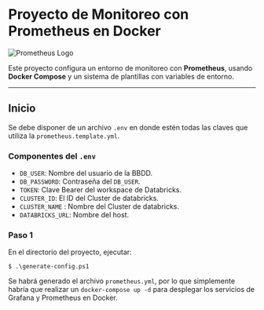 # Proyecto de Monitoreo con Prometheus en Docker

![Prometheus Logo](https://upload.wikimedia.org/wikipedia/commons/3/38/Prometheus_software_logo.svg)

Este proyecto configura un entorno de monitoreo con **Prometheus**, usando **Docker Compose** y un sistema de plantillas con variables de entorno.

---

## Inicio
Se debe disponer de un archivo `.env` en donde estén todas las claves que utiliza la `prometheus.template.yml`.
### Componentes del `.env`
- `DB_USER`: Nombre del usuario de la BBDD.
- `DB_PASSWORD`: Contraseña del `DB_USER`.
- `TOKEN`: Clave Bearer del workspace de Databricks.
- `CLUSTER_ID`: El ID del Cluster de databricks.
- `CLUSTER_NAME` : Nombre del Cluster de databricks.
- `DATABRICKS_URL`: Nombre del host.
### Paso 1

En el directorio del proyecto, ejecutar:
``` {.sourceCode .bash}
$ .\generate-config.ps1
```
Se habrá generado el archivo `prometheus.yml`, por lo que simplemente habría que realizar un `docker-compose up -d` para desplegar los servicios de Grafana y Prometheus en Docker.



